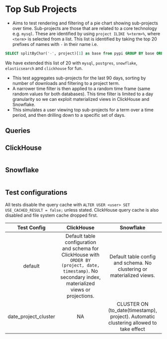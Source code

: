 
# Top Sub Projects

- Aims to test rendering and filtering of a pie chart showing sub-projects over time. Sub-projects are those that are related to a core technology e.g. `mysql`. These are identified by using `project ILIKE %<term>%`, where `<term`> is selected from a list. This list is identified by taking the top 20 prefixes of names with `-` in their name i.e.

```sql
SELECT splitByChar('-', project)[1] as base from pypi GROUP BY base ORDER BY count() DESC LIMIT 100
```

We have extended this list of 20 with `mysql`, `postgres`, `snowflake`, `elasticsearch` and `clickhouse`  for fun.

- This test aggregates sub-projects for the last 90 days, sorting by number of downloads and filtering to a project term. 
- A narrower time filter is then applied to a random time frame (same random values for both databases). This time filter is limited to a day granularity so we can exploit materialized views in ClickHouse and Snowflake.
- This simulates a user viewing top sub-projects for a term over a time period, and then drilling down to a specific set of days.

## Queries 

## ClickHouse

```sql

```

## Snowflake

```sql

```

## Test configurations

All tests disable the query cache with `ALTER USER <user> SET USE_CACHED_RESULT = false;` unless stated. ClickHouse query cache is also disabled and file system cache dropped first.

|      Test Config     |                                                                         ClickHouse                                                                        |                                       Snowflake                                       |
|:--------------------:|:---------------------------------------------------------------------------------------------------------------------------------------------------------:|:-------------------------------------------------------------------------------------:|
|        default       | Default table configuration and schema for ClickHouse with  `ORDER BY (project, date, timestamp)`. No secondary index, materialized views or projections. |         Default table config and schema. No clustering or materialized views.         |
| date_project_cluster |                                                                             NA                                                                            | CLUSTER ON (to_date(timestamp), project). Automatic clustering allowed to take effect |